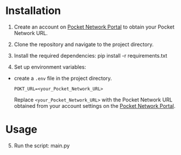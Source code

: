 # Installation

1. Create an account on [Pocket Network Portal](https://www.portal.pokt.network) to obtain your Pocket Network URL.

2. Clone the repository and navigate to the project directory.

3. Install the required dependencies:
    pip install -r requirements.txt

4. Set up environment variables:

- create a `.env` file in the project directory.
  ```
  POKT_URL=<your_Pocket_Network_URL>
  ```
  Replace `<your_Pocket_Network_URL>` with the Pocket Network URL obtained from your account settings on the [Pocket Network Portal](https://www.portal.pokt.network).

# Usage

5. Run the script:
    main.py
